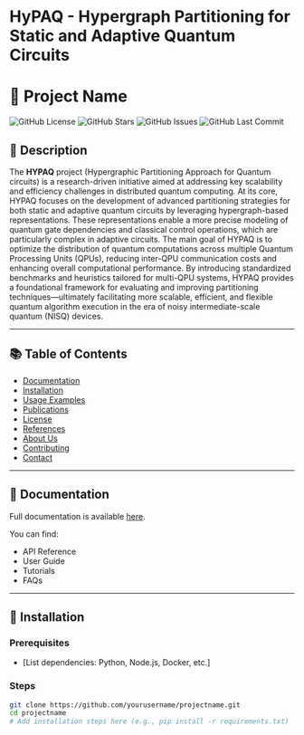 # HyPAQ - Hypergraph Partitioning for Static and Adaptive Quantum Circuits

# 🚀 Project Name

![GitHub License](https://img.shields.io/github/license/yourusername/projectname)
![GitHub Stars](https://img.shields.io/github/stars/yourusername/projectname)
![GitHub Issues](https://img.shields.io/github/issues/yourusername/projectname)
![GitHub Last Commit](https://img.shields.io/github/last-commit/yourusername/projectname)

## 📝 Description

The **HYPAQ** project (Hypergraphic Partitioning Approach for Quantum circuits) is a research-driven initiative aimed at addressing key scalability and efficiency challenges in distributed quantum computing. At its core, HYPAQ focuses on the development of advanced partitioning strategies for both static and adaptive quantum circuits by leveraging hypergraph-based representations. These representations enable a more precise modeling of quantum gate dependencies and classical control operations, which are particularly complex in adaptive circuits. The main goal of HYPAQ is to optimize the distribution of quantum computations across multiple Quantum Processing Units (QPUs), reducing inter-QPU communication costs and enhancing overall computational performance. By introducing standardized benchmarks and heuristics tailored for multi-QPU systems, HYPAQ provides a foundational framework for evaluating and improving partitioning techniques—ultimately facilitating more scalable, efficient, and flexible quantum algorithm execution in the era of noisy intermediate-scale quantum (NISQ) devices.

---

## 📚 Table of Contents

- [Documentation](#-documentation)
- [Installation](#-installation)
- [Usage Examples](#-usage-examples)
- [Publications](#-publications)
- [License](#-license)
- [References](#-references)
- [About Us](#-about-us)
- [Contributing](#-contributing)
- [Contact](#-contact)

---

## 📖 Documentation

Full documentation is available [here](https://yourprojectdocslink.com).

You can find:

- API Reference
- User Guide
- Tutorials
- FAQs

---

## 💾 Installation

### Prerequisites

- [List dependencies: Python, Node.js, Docker, etc.]

### Steps

```bash
git clone https://github.com/yourusername/projectname.git
cd projectname
# Add installation steps here (e.g., pip install -r requirements.txt)
